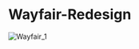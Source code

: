 # Wayfair-Redesign
![Wayfair_1](https://user-images.githubusercontent.com/31972277/220375820-ab12f7c8-42f1-4fe1-81fa-a492f1455e8c.png)
